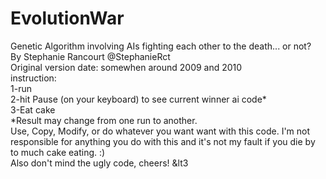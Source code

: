 EvolutionWar
============
Genetic Algorithm involving AIs fighting each other to the death... or not?<br>
By Stephanie Rancourt   @StephanieRct<br>
Original version date: somewhen around 2009 and 2010<br>
instruction:<br>
1-run<br>
2-hit Pause (on your keyboard) to see current winner ai code*<br>
3-Eat cake<br>
*Result may change from one run to another.<br>
Use, Copy, Modify, or do whatever you want want with this code. I'm not responsible for anything you do 
with this and it's not my fault if you die by to much cake eating. :)<br>
Also don't mind the ugly code, cheers! &lt3<br>
